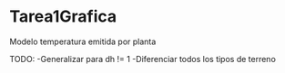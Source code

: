 # Tarea1Grafica
Modelo temperatura emitida por planta

TODO:
-Generalizar para dh != 1
-Diferenciar todos los tipos de terreno 

